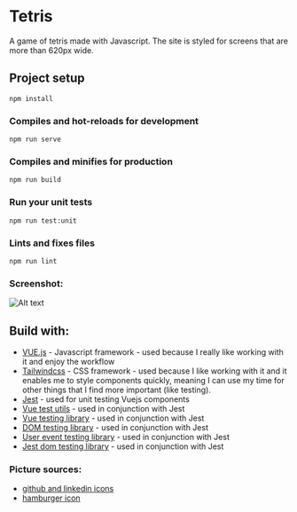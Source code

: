 # Tetris

A game of tetris made with Javascript. The site is styled for screens that are more than 620px wide.

## Project setup

```
npm install
```

### Compiles and hot-reloads for development

```
npm run serve
```

### Compiles and minifies for production

```
npm run build
```

### Run your unit tests

```
npm run test:unit
```

### Lints and fixes files

```
npm run lint
```

### Screenshot:

![Alt text](../../../../../C:/Users/Tja%C5%A1a/Desktop/classic-games/src/assets/tetris.JPG)

## Build with:

- [VUE.js](https://cli.vuejs.org/) - Javascript framework - used because I really like working with it and enjoy the workflow
- [Tailwindcss](https://tailwindcss.com/) - CSS framework - used because I like working with it and it enables me to style components quickly, meaning I can use my time for other things that I find more important (like testing).
- [Jest](https://jestjs.io/) - used for unit testing Vuejs components
- [Vue test utils](https://test-utils.vuejs.org/installation/) - used in conjunction with Jest
- [Vue testing library](https://testing-library.com/docs/vue-testing-library/intro) - used in conjunction with Jest
- [DOM testing library](https://testing-library.com/docs/dom-testing-library/install) - used in conjunction with Jest
- [User event testing library](https://testing-library.com/docs/user-event/install) - used in conjunction with Jest
- [Jest dom testing library](https://testing-library.com/docs/ecosystem-jest-dom) - used in conjunction with Jest

### Picture sources:

- [github and linkedin icons](https://www.flaticon.com/authors/roundicons-premium)
- [hamburger icon](https://www.flaticon.com/authors/freepik)
